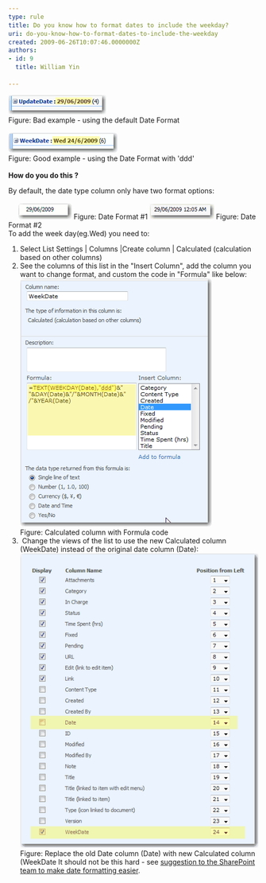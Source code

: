 ```yaml
---
type: rule
title: Do you know how to format dates to include the weekday?
uri: do-you-know-how-to-format-dates-to-include-the-weekday
created: 2009-06-26T10:07:46.0000000Z
authors:
- id: 9
  title: William Yin

---
```




<span class='intro'>   <img alt="" class="ms-rteCustom-ImageArea" src="BadDateFormat.gif" /> <br>
<span class="ms-rteCustom-FigureBad">Figure&#58; Bad example - using the default Date Format</span><br>
<br>
<img alt="" class="ms-rteCustom-ImageArea" src="GoodDateFormat.gif" /><br>
<span class="ms-rteCustom-FigureGood">Figure&#58; Good example - using the Date Format with 'ddd'</span><br>
<br>
<strong>How do you do this ?</strong><br>
 </span>

By default, the date type column only have two format options&#58;<br>
<br>
&#160;&#160;&#160;&#160; <img alt="" class="ms-rteCustom-ImageArea" src="DateFormateDateOnly.gif" />&#160;<font class="ms-rteCustom-FigureNormal">Figure&#58; Date Format #1 </font><img alt="" class="ms-rteCustom-ImageArea" src="DateFormateDateAndTime.gif" border="0" /> <font class="ms-rteCustom-FigureNormal">Figure&#58; Date Format #2 <br>
</font>To add the week day(eg.Wed) you need to&#58;
<ol>
    <li>Select List Settings&#160;| Columns |Create column&#160;| Calculated (calculation based on other columns) </li>
    <li>See the columns of this list in the &quot;Insert Column&quot;, add the column you want to change format, and custom the code in &quot;Formula&quot; like below&#58;&#160; <img alt="" class="ms-rteCustom-ImageArea" src="CalculatedColumnWithFormulaCode.gif" />&#160;<br>
    <font class="ms-rteCustom-FigureNormal">Figure&#58; Calculated column with Formula code </font></li>
    <li>&#160;Change the views of the list to use the new Calculated column (WeekDate) instead of the original date column (Date)&#58; <img alt="" class="ms-rteCustom-ImageArea" src="ReplaceOldDate.gif" /> <font class="ms-rteCustom-FigureNormal">Figure&#58; Replace the old Date column (Date) with new Calculated column (WeekDate It should not be this hard - see <a href="http&#58;//www.ssw.com.au/ssw/Standards/BetterSoftwareSuggestions/SharePointTeamServices.aspx#ChangeDateFormatShouldBeEasier">suggestion to the SharePoint team to make date formatting easier</a>. </font></li>
</ol>



